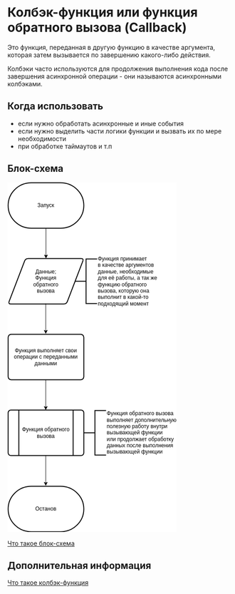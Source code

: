 # Колбэк-функция или функция обратного вызова (Callback)

Это функция, переданная в другую функцию в качестве аргумента,
которая затем вызывается по завершению какого-либо действия.

Колбэки часто используются для продолжения выполнения кода
после завершения асинхронной операции - они называются асинхронными колбэками.

## Когда использовать

- если нужно обработать асинхронные и иные события
- если нужно выделить части логики функции и вызвать их по мере необходимости
- при обработке таймаутов и т.п

## Блок-схема

![Блок-схема функции обратного вызова](https://github.com/evgenylyozin/patterns/blob/43da61221bb97fc44f5d1d05e3f5c512832dafdc/docs/fp-patterns/flowcharts/callback.png)

[Что такое блок-схема](https://github.com/evgenylyozin/patterns/blob/48f6815cb43aa7cf366156fe23d47cdbaccbe3eb/docs/flowchart.md)

## Дополнительная информация

[Что такое колбэк-функция](https://developer.mozilla.org/ru/docs/Glossary/Callback_function)
